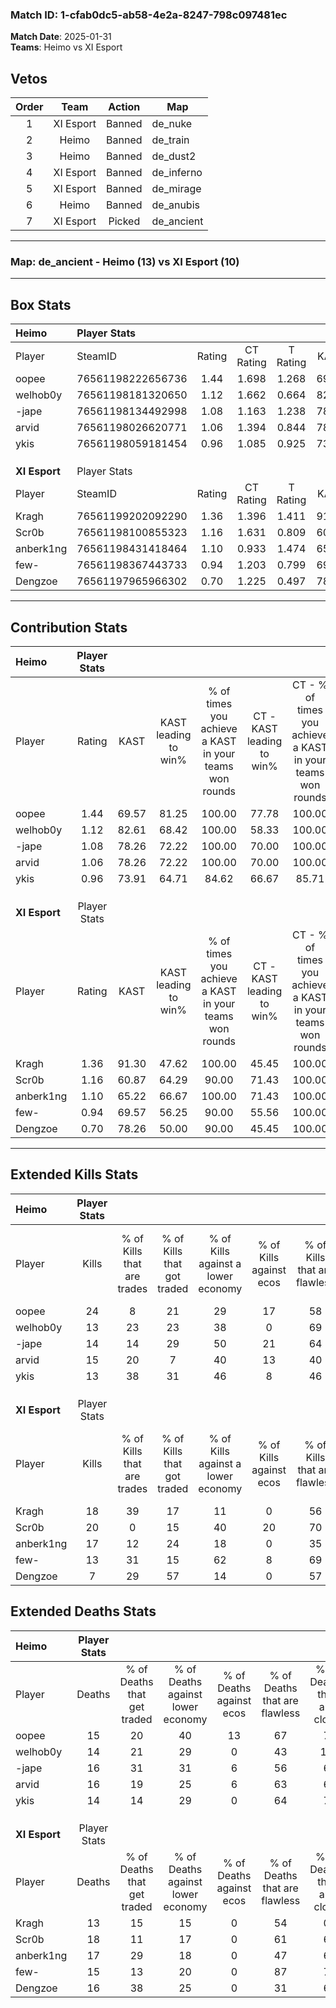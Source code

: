 ### Match ID: 1-cfab0dc5-ab58-4e2a-8247-798c097481ec  
**Match Date**: 2025-01-31  
**Teams**: Heimo vs XI Esport  

## Vetos  

| Order | Team | Action | Map |
| :---: | :--: | :----: | --- |
| 1 | XI Esport | Banned | de_nuke |
| 2 | Heimo | Banned | de_train |
| 3 | Heimo | Banned | de_dust2 |
| 4 | XI Esport | Banned | de_inferno |
| 5 | XI Esport | Banned | de_mirage |
| 6 | Heimo | Banned | de_anubis |
| 7 | XI Esport | Picked | de_ancient |

---  

### **Map**: de_ancient - Heimo (13) vs XI Esport (10)  
---  

## Box Stats  

| **Heimo**     | Player Stats      |        |           |          |       |      |       |         |        |      |     |
| :- | :- | :-: | :-: | :-: | :-: | :-: | :-: | :-: | :-: | :-: | :-: |
| Player        | SteamID           | Rating | CT Rating | T Rating | KAST  | ADR  | Kills | Assists | Deaths | K/D  | HS% |
| oopee         | 76561198222656736 |  1.44  |   1.698   |  1.268   | 69.57 | 91.6 |  24   |    6    |   15   | 1.60 | 50  |
| welhob0y      | 76561198181320650 |  1.12  |   1.662   |  0.664   | 82.61 | 78.8 |  13   |    8    |   14   | 0.93 | 69  |
| -jape         | 76561198134492998 |  1.08  |   1.163   |  1.238   | 78.26 | 77.0 |  14   |   10    |   16   | 0.88 | 42  |
| arvid         | 76561198026620771 |  1.06  |   1.394   |  0.844   | 78.26 | 68.2 |  15   |    4    |   16   | 0.94 | 46  |
| ykis          | 76561198059181454 |  0.96  |   1.085   |  0.925   | 73.91 | 56.1 |  13   |    4    |   14   | 0.93 | 38  |
|               |                   |        |           |          |       |      |       |         |        |      |     |
|               |                   |        |           |          |       |      |       |         |        |      |     |
|               |                   |        |           |          |       |      |       |         |        |      |     |
| **XI Esport** | Player Stats      |        |           |          |       |      |       |         |        |      |     |
| Player        | SteamID           | Rating | CT Rating | T Rating | KAST  | ADR  | Kills | Assists | Deaths | K/D  | HS% |
| Kragh         | 76561199202092290 |  1.36  |   1.396   |  1.411   | 91.30 | 74.0 |  18   |    4    |   13   | 1.38 | 50  |
| Scr0b         | 76561198100855323 |  1.16  |   1.631   |  0.809   | 60.87 | 91.9 |  20   |    5    |   18   | 1.11 | 40  |
| anberk1ng     | 76561198431418464 |  1.10  |   0.933   |  1.474   | 65.22 | 92.2 |  17   |    5    |   17   | 1.00 | 58  |
| few-          | 76561198367443733 |  0.94  |   1.203   |  0.799   | 69.57 | 65.4 |  13   |    5    |   15   | 0.87 | 23  |
| Dengzoe       | 76561197965966302 |  0.70  |   1.225   |  0.497   | 78.26 | 46.3 |   7   |    7    |   16   | 0.44 | 28  |
---  

## Contribution Stats  

| **Heimo**     | Player Stats |       |                      |                                                        |                           |                                                             |                          |                                                            |
| :- | :-: | :-: | :-: | :-: | :-: | :-: | :-: | :-: |
| Player        |    Rating    | KAST  | KAST leading to win% | % of times you achieve a KAST in your teams won rounds | CT - KAST leading to win% | CT - % of times you achieve a KAST in your teams won rounds | T - KAST leading to win% | T - % of times you achieve a KAST in your teams won rounds |
| oopee         |     1.44     | 69.57 |        81.25         |                         100.00                         |           77.78           |                           100.00                            |          85.71           |                           100.00                           |
| welhob0y      |     1.12     | 82.61 |        68.42         |                         100.00                         |           58.33           |                           100.00                            |          85.71           |                           100.00                           |
| -jape         |     1.08     | 78.26 |        72.22         |                         100.00                         |           70.00           |                           100.00                            |          75.00           |                           100.00                           |
| arvid         |     1.06     | 78.26 |        72.22         |                         100.00                         |           70.00           |                           100.00                            |          75.00           |                           100.00                           |
| ykis          |     0.96     | 73.91 |        64.71         |                         84.62                          |           66.67           |                            85.71                            |          62.50           |                           83.33                            |
|               |              |       |                      |                                                        |                           |                                                             |                          |                                                            |
|               |              |       |                      |                                                        |                           |                                                             |                          |                                                            |
|               |              |       |                      |                                                        |                           |                                                             |                          |                                                            |
| **XI Esport** | Player Stats |       |                      |                                                        |                           |                                                             |                          |                                                            |
| Player        |    Rating    | KAST  | KAST leading to win% | % of times you achieve a KAST in your teams won rounds | CT - KAST leading to win% | CT - % of times you achieve a KAST in your teams won rounds | T - KAST leading to win% | T - % of times you achieve a KAST in your teams won rounds |
| Kragh         |     1.36     | 91.30 |        47.62         |                         100.00                         |           45.45           |                           100.00                            |          50.00           |                           100.00                           |
| Scr0b         |     1.16     | 60.87 |        64.29         |                         90.00                          |           71.43           |                           100.00                            |          57.14           |                           80.00                            |
| anberk1ng     |     1.10     | 65.22 |        66.67         |                         100.00                         |           71.43           |                           100.00                            |          62.50           |                           100.00                           |
| few-          |     0.94     | 69.57 |        56.25         |                         90.00                          |           55.56           |                           100.00                            |          57.14           |                           80.00                            |
| Dengzoe       |     0.70     | 78.26 |        50.00         |                         90.00                          |           45.45           |                           100.00                            |          57.14           |                           80.00                            |
---  

## Extended Kills Stats  

| **Heimo**     | Player Stats |                            |                            |                                    |                         |                              |                                 |                                       |                    |           |
| :- | :-: | :-: | :-: | :-: | :-: | :-: | :-: | :-: | :-: | :-: |
| Player        |    Kills     | % of Kills that are trades | % of Kills that got traded | % of Kills against a lower economy | % of Kills against ecos | % of Kills that are flawless | % of Kills that are close duels | % of Kills that are assisted by flash | Pistol Round Kills | AWP Kills |
| oopee         |      24      |             8              |             21             |                 29                 |           17            |              58              |                4                |                   8                   |         0          |     2     |
| welhob0y      |      13      |             23             |             23             |                 38                 |            0            |              69              |                8                |                   0                   |         0          |     2     |
| -jape         |      14      |             14             |             29             |                 50                 |           21            |              64              |                0                |                   0                   |         0          |     1     |
| arvid         |      15      |             20             |             7              |                 40                 |           13            |              40              |               13                |                   0                   |         0          |     1     |
| ykis          |      13      |             38             |             31             |                 46                 |            8            |              46              |                0                |                   0                   |         1          |     2     |
|               |              |                            |                            |                                    |                         |                              |                                 |                                       |                    |           |
|               |              |                            |                            |                                    |                         |                              |                                 |                                       |                    |           |
|               |              |                            |                            |                                    |                         |                              |                                 |                                       |                    |           |
| **XI Esport** | Player Stats |                            |                            |                                    |                         |                              |                                 |                                       |                    |           |
| Player        |    Kills     | % of Kills that are trades | % of Kills that got traded | % of Kills against a lower economy | % of Kills against ecos | % of Kills that are flawless | % of Kills that are close duels | % of Kills that are assisted by flash | Pistol Round Kills | AWP Kills |
| Kragh         |      18      |             39             |             17             |                 11                 |            0            |              56              |               11                |                   6                   |         0          |     0     |
| Scr0b         |      20      |             0              |             15             |                 40                 |           20            |              70              |                5                |                   5                   |         9          |     4     |
| anberk1ng     |      17      |             12             |             24             |                 18                 |            0            |              35              |                6                |                   0                   |         0          |     2     |
| few-          |      13      |             31             |             15             |                 62                 |            8            |              69              |                8                |                   8                   |         0          |     1     |
| Dengzoe       |      7       |             29             |             57             |                 14                 |            0            |              57              |               14                |                   0                   |         0          |     1     |
## Extended Deaths Stats  

| **Heimo**     | Player Stats |                             |                                   |                          |                               |                            |                           |               |
| :- | :-: | :-: | :-: | :-: | :-: | :-: | :-: | :-: |
| Player        |    Deaths    | % of Deaths that get traded | % of Deaths against lower economy | % of Deaths against ecos | % of Deaths that are flawless | % of Deaths that are close | % of Deaths while blinded | Deaths to AWP |
| oopee         |      15      |             20              |                40                 |            13            |              67               |             7              |             7             |       2       |
| welhob0y      |      14      |             21              |                29                 |            0             |              43               |             14             |             7             |       1       |
| -jape         |      16      |             31              |                31                 |            6             |              56               |             6              |             0             |       1       |
| arvid         |      16      |             19              |                25                 |            6             |              63               |             6              |             6             |       4       |
| ykis          |      14      |             14              |                29                 |            0             |              64               |             7              |             0             |       1       |
|               |              |                             |                                   |                          |                               |                            |                           |               |
|               |              |                             |                                   |                          |                               |                            |                           |               |
|               |              |                             |                                   |                          |                               |                            |                           |               |
| **XI Esport** | Player Stats |                             |                                   |                          |                               |                            |                           |               |
| Player        |    Deaths    | % of Deaths that get traded | % of Deaths against lower economy | % of Deaths against ecos | % of Deaths that are flawless | % of Deaths that are close | % of Deaths while blinded | Deaths to AWP |
| Kragh         |      13      |             15              |                15                 |            0             |              54               |             0              |             8             |       1       |
| Scr0b         |      18      |             11              |                17                 |            0             |              61               |             6              |             0             |       0       |
| anberk1ng     |      17      |             29              |                18                 |            0             |              47               |             6              |             6             |       0       |
| few-          |      15      |             13              |                20                 |            0             |              87               |             7              |             0             |       0       |
| Dengzoe       |      16      |             38              |                25                 |            0             |              31               |             6              |             0             |       0       |
